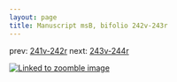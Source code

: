 ```yaml
---
layout: page
title: Manuscript msB, bifolio 242v-243r
---
```


prev: [241v-242r](../241v-242r/) next: [243v-244r](../243v-244r/)



[![Linked to zoomble image](http://www.homermultitext.org/iipsrv?IIIF=/project/homer/pyramidal/deepzoom/hmt/vbbifolio/v1/vb_242v_243r.tif/full/2000,/0/default.jpg)](http://www.homermultitext.org/ict2/?urn=urn:cite2:hmt:vbbifolio.v1:vb_242v_243r)

